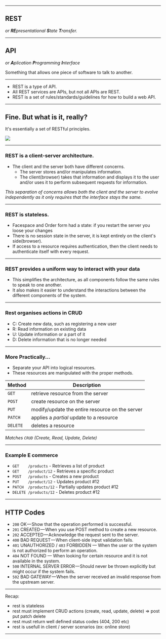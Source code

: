 
---

## REST

_or **RE**presentational **S**tate **T**ransfer._

---

## API

_or **A**plication **P**rogramming **I**nterface_

Something that allows one piece of software to talk to another.

---

- REST is a type of API.
- All REST services are APIs, but not all APIs are REST.
- REST is a set of rules/standards/guidelines for how to build a web API.


---

## Fine. But what is it, really?

It's essentially a set of RESTful principles.

<img src='https://media0.giphy.com/media/kc0kqKNFu7v35gPkwB/giphy.gif' />

---


### REST is a client-server architecture.

- The client and the server both have different concerns. 
    - The server stores and/or manipulates information.
    - The client(browser) takes that information and displays it to the user and/or uses it to perform subsequent requests for information.
    
_This separation of concerns allows both the client and the server to evolve independently as it only requires that the interface stays the same._

---

### REST is stateless.

- Facespace and Order form had a state: if you restart the server you loose your changes
- There is no session state in the server, it is kept entirely on the client's side(browser).
- If access to a resource requires authentication, then the client needs to authenticate itself with every request.

---

### REST provides a uniform way to interact with your data

- This simplifies the architecture, as all components follow the same rules to speak to one another.
- It also makes it easier to understand the interactions between the different components of the system.

---
### Rest organises actions in CRUD

- C: Create new data, such as registering a new user
- R: Read information on existing data
- U: Update information or a part of it
- D: Delete information that is no longer needed

---

### More Practically...

- Separate your API into logical resources.
- These resources are manipulated with the proper methods.

| Method   | Description |
| -------- | ----------- |
| `GET`    | retrieve resource from the server |
| `POST`   | create resource on the server |
| `PUT`    | modify/update the entire resource on the server |
| `PATCH`  | applies a _partial_ update to a resource |
| `DELETE` | deletes a resource |

_Matches `CRUD` (Create, Read, Update, Delete)_

---

### Example E commerce

- `GET    /products`     - Retrieves a list of product
- `GET    /product/12`  - Retrieves a specific product
- `POST   /products`     - Creates a new product
- `PUT    /product/12`  - Updates product #12
- `PATCH  /products/12`  - Partially updates product #12
- `DELETE /products/12`  - Deletes product #12


---

## HTTP Codes

- `200` OK — Show that the operation performed is successful.
- `201` CREATED — When you use POST method to create a new resource.
- `202` ACCEPTED — Acknowledge the request sent to the server.
- `400` BAD REQUEST — When client-side input validation fails.
- `401` UNAUTHORIZED / `403` FORBIDDEN — When the user or the system is not authorized to perform an operation.
- `404` NOT FOUND — When looking for certain resource and it is not available in the system.
- `500` INTERNAL SERVER ERROR — Should never be thrown explicitly but might occur if the system fails.
- `502` BAD GATEWAY — When the server received an invalid response from the upstream server.

---
Recap:

- rest is stateless
- rest must implement CRUD actions (create, read, update, delete) => post put patch delete
- rest must return well defined status codes (404, 200 etc)
- rest is usefull in client / server scenarios (ex: online store)
---
